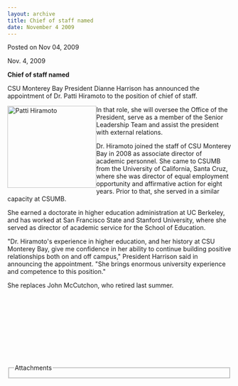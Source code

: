 ```yaml
---
layout: archive
title: Chief of staff named
date: November 4 2009
---
```





<span class="date">Posted on Nov 04, 2009    </span>
<p>Nov. 4, 2009</p>
<strong>Chief of staff named<br/></strong>
<p>CSU Monterey Bay President Dianne Harrison has announced the
appointment of Dr. Patti Hiramoto to the position of chief of
staff.</p>
<p><img alt="Patti Hiramoto" height="185" src="http://news.csumb.edu/sites/default/files/65/igx_migrate/images/Patti_Hiramoto.JPG" style="float:left" width="200">In that role, she will oversee the
Office of the President, serve as a member of the Senior Leadership
Team and assist the president with external relations.</img></p>
<p>Dr. Hiramoto joined the staff of CSU Monterey Bay in 2008 as
associate director of academic personnel. She came to CSUMB from
the University of California, Santa Cruz, where she was director of
equal employment opportunity and affirmative action for eight
years. Prior to that, she served in a similar capacity at
CSUMB.</p>
<p>She earned a doctorate in higher education administration at UC
Berkeley, and has worked at San Francisco State and Stanford
University, where she served as director of academic service for
the School of Education.</p>
<p>&quot;Dr. Hiramoto&apos;s experience in higher education, and her history
at CSU Monterey Bay, give me confidence in her ability to continue
building positive relationships both on and off campus,&quot; President
Harrison said in announcing the appointment. &quot;She brings enormous
university experience and competence to this position.&quot;&#xA0;</p>
<p>She replaces John McCutchon, who retired last summer.</p>
<p>&#xA0;</p>
<p><em>&#xA0;</em></p>
<p><em>&#xA0;</em></p>
<p><strong>&#xA0;&#xA0;</strong></p>
<p>&#xA0;</p>
<fieldset class="fieldgroup group-attachments">
<legend>Attachments</legend>
<div class="field field-type-emvideo field-field-attach-video">
<div class="field-items">
<div class="field-item odd">
<div class="emvideo emvideo-video emvideo-"/>
</div>
</div>
</div>
</fieldset>





